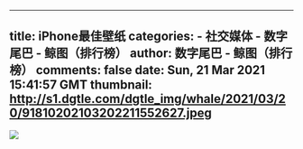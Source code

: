 
---
title: iPhone最佳壁纸
categories: 
    - 社交媒体
    - 数字尾巴 - 鲸图（排行榜）
author: 数字尾巴 - 鲸图（排行榜）
comments: false
date: Sun, 21 Mar 2021 15:41:57 GMT
thumbnail: http://s1.dgtle.com/dgtle_img/whale/2021/03/20/91810202103202211552627.jpeg
---

<div>   
<img src="http://s1.dgtle.com/dgtle_img/whale/2021/03/20/91810202103202211552627.jpeg" referrerpolicy="no-referrer">  
</div>
            